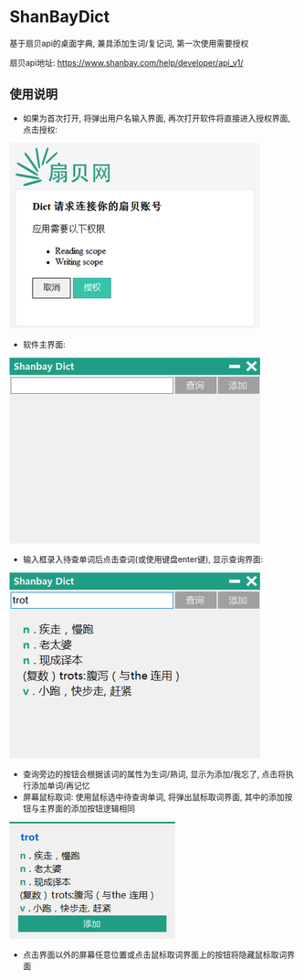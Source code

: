 # ShanBayDict
基于扇贝api的桌面字典, 兼具添加生词/复记词, 第一次使用需要授权

扇贝api地址: https://www.shanbay.com/help/developer/api_v1/

## 使用说明

- 如果为首次打开, 将弹出用户名输入界面, 再次打开软件将直接进入授权界面, 点击授权:

![](https://github.com/unicorn5709/ShanBayDict/blob/master/screenshot/ui-1.png?raw=true)

- 软件主界面:

![](https://github.com/unicorn5709/ShanBayDict/blob/master/screenshot/ui-2.png?raw=true)

- 输入框录入待查单词后点击查词(或使用键盘enter键), 显示查询界面:

![](https://github.com/unicorn5709/ShanBayDict/blob/master/screenshot/ui-3.png?raw=true)

- 查询旁边的按钮会根据该词的属性为生词/熟词, 显示为添加/我忘了, 点击将执行添加单词/再记忆
- 屏幕鼠标取词: 使用鼠标选中待查询单词, 将弹出鼠标取词界面, 其中的添加按钮与主界面的添加按钮逻辑相同

![](https://github.com/unicorn5709/ShanBayDict/blob/master/screenshot/ui-4.png?raw=true)

- 点击界面以外的屏幕任意位置或点击鼠标取词界面上的按钮将隐藏鼠标取词界面



